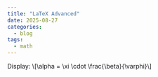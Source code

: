```yaml
---
title: "LaTeX Advanced"
date: 2025-08-27
categories:
  - blog
tags:
  - math
---
```


Display: \\[\alpha = \xi \cdot \frac{\beta}{\varphi}\\]
